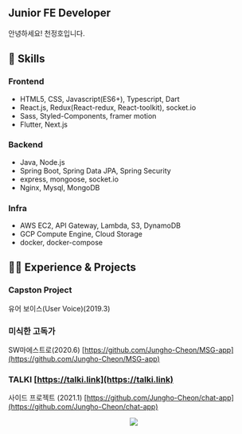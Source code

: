 ## Junior FE Developer
안녕하세요! 천정호입니다.

## 📓 Skills
### Frontend

- HTML5, CSS, Javascript(ES6+), Typescript, Dart
- React.js, Redux(React-redux, React-toolkit), socket.io
- Sass, Styled-Components, framer motion
- Flutter, Next.js

### Backend

- Java, Node.js
- Spring Boot, Spring Data JPA, Spring Security
- express, mongoose, socket.io
- Nginx, Mysql, MongoDB

### Infra

- AWS EC2, API Gateway, Lambda, S3, DynamoDB
- GCP Compute Engine, Cloud Storage
- docker, docker-compose


## 🧑‍💻 Experience & Projects
### Capston Project
유어 보이스(User Voice)(2019.3)
### 미식한 고독가
SW마에스트로(2020.6)
[https://github.com/Jungho-Cheon/MSG-app](https://github.com/Jungho-Cheon/MSG-app)
### TALKI [https://talki.link](https://talki.link)
사이드 프로젝트 (2021.1)
[https://github.com/Jungho-Cheon/chat-app](https://github.com/Jungho-Cheon/chat-app)
<div align="center">
<a style="left: 50%" href="https://hits.seeyoufarm.com"><img src="https://hits.seeyoufarm.com/api/count/incr/badge.svg?url=https%3A%2F%2Fgithub.com%2FJungho-Cheon&count_bg=%2379C83D&title_bg=%23555555&icon=&icon_color=%23E7E7E7&title=hits&edge_flat=false"/></a></div>
